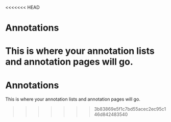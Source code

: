 <<<<<<< HEAD
# Annotations

This is where your annotation lists and annotation pages will go.
=======
# Annotations

This is where your annotation lists and annotation pages will go.
>>>>>>> 3b83869e5f1c7bd55acec2ec95c146d842483540
